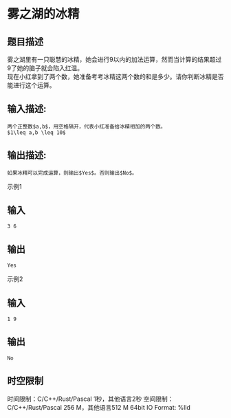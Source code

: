 # 雾之湖的冰精

## 题目描述

雾之湖里有一只聪慧的冰精，她会进行9以内的加法运算，然而当计算的结果超过9了她的脑子就会陷入红温。  
现在小红拿到了两个数，她准备考考冰精这两个数的和是多少。请你判断冰精是否能进行这个运算。  


## 输入描述:
    
    
    两个正整数$a,b$，用空格隔开，代表小红准备给冰精相加的两个数。  
    $1\leq a,b \leq 10$

## 输出描述:
    
    
    如果冰精可以完成运算，则输出$Yes$。否则输出$No$。

示例1 

## 输入
    
    
    3 6

## 输出
    
    
    Yes

示例2 

## 输入
    
    
    1 9

## 输出
    
    
    No


## 时空限制

时间限制：C/C++/Rust/Pascal 1秒，其他语言2秒
空间限制：C/C++/Rust/Pascal 256 M，其他语言512 M
64bit IO Format: %lld